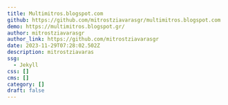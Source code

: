 ```yaml
---
title: Multimitros.blogspot.com
github: https://github.com/mitrostziavarasgr/multimitros.blogspot.com
demo: https://multimitros.blogspot.gr/
author: mitrostziavarasgr
author_link: https://github.com/mitrostziavarasgr
date: 2023-11-29T07:28:02.502Z
description: mitrostziavaras
ssg:
  - Jekyll
css: []
cms: []
category: []
draft: false
---
```


